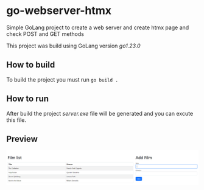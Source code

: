 # go-webserver-htmx
Simple GoLang project to create a web server and create htmx page and check POST and GET methods

This project was build using GoLang version *go1.23.0*

## How to build
To build the project you must run `go build .`


## How to run
After build the project *server.exe* file will be generated and you can excute this file.


## Preview
![alt text](images/film-list-add.png)